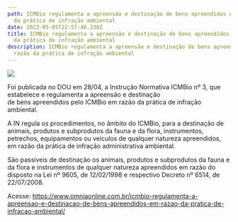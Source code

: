 ```yaml
---
path: ICMBio regulamenta a apreensão e destinação de bens apreendidos em razão
  da prática de infração ambiental
date: 2023-05-05T22:57:46.230Z
title: ICMBio regulamenta a apreensão e destinação de bens apreendidos em razão
  da prática de infração ambiental
description: ICMBio regulamenta a apreensão e destinação de bens apreendidos em
  razão da prática de infração ambiental
---
```

<!--StartFragment-->

![](https://www.omniaonline.com.br/wp-content/uploads/2023/05/Site-Linkedlin-Facebook-1.png)

Foi publicada no DOU em 28/04, a Instrução Normativa ICMBio nº 3, que estabelece e regulamenta a apreensão e destinação\
de bens apreendidos pelo ICMBio em razão da prática de infração ambiental.

A IN regula os procedimentos, no âmbito do ICMBio, para a destinação de animais, produtos e subprodutos da fauna e da flora, instrumentos, petrechos, equipamentos ou veículos de qualquer natureza apreendidos, em razão da prática de infração administrativa ambiental.

São passíveis de destinação os animais, produtos e subprodutos da fauna e da flora e instrumentos de qualquer natureza apreendidos em razão do disposto na Lei nº 9605, de 12/02/1998 e respectivo Decreto nº 6514, de 22/07/2008.

Acesse: https://www.omniaonline.com.br/icmbio-regulamenta-a-apreensao-e-destinacao-de-bens-apreendidos-em-razao-da-pratica-de-infracao-ambiental/

<!--EndFragment-->